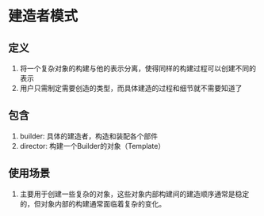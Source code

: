 # 建造者模式
## 定义
1. 将一个复杂对象的构建与他的表示分离，使得同样的构建过程可以创建不同的表示
2. 用户只需制定需要创造的类型，而具体建造的过程和细节就不需要知道了
## 包含
1. builder: 具体的建造者，构造和装配各个部件
2. director: 构建一个Builder的对象（Template） 
## 使用场景
1. 主要用于创建一些复杂的对象，这些对象内部构建间的建造顺序通常是稳定的，但对象内部的构建通常面临着复杂的变化。
